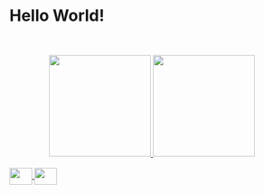 <h1> Hello World! </h1>

</br>
</br>

<div align="center">
  <a href="https://github.com/jm-marcel%22%3E">
  <img height="180em" 
       src="https://github-readme-stats.vercel.app/api?username=jm-marcel&show_icons=true&theme=dark&include_all_commits=true&count_private=true%22/%3E" />
  <img height="180em" src="https://github-readme-stats.vercel.app/api/top-langs/?username=jm-marcel&layout=compact&langs_count=7&theme=dark%22/%3E" />
</div>

<div style="display: inline_block"><br>
  <img align="center" height="30" width="40" src="https://raw.githubusercontent.com/devicons/devicon/master/icons/javascript/javascript-plain.svg%22%3E" />
  <img align="center" height="30" width="40" src="https://raw.githubusercontent.com/devicons/devicon/master/icons/react/react-original.svg%22%3E" />
</div>
  
  ##
